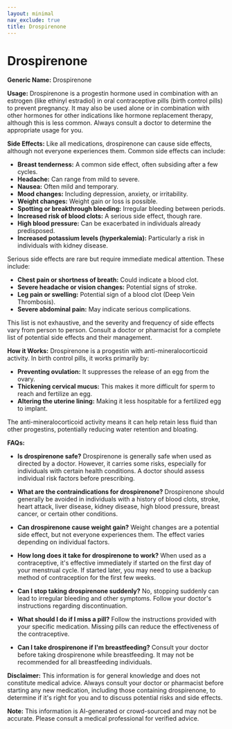 ```yaml
---
layout: minimal
nav_exclude: true
title: Drospirenone
---
```


# Drospirenone

**Generic Name:** Drospirenone

**Usage:** Drospirenone is a progestin hormone used in combination with an estrogen (like ethinyl estradiol) in oral contraceptive pills (birth control pills) to prevent pregnancy.  It may also be used alone or in combination with other hormones for other indications like hormone replacement therapy, although this is less common.  Always consult a doctor to determine the appropriate usage for you.


**Side Effects:**  Like all medications, drospirenone can cause side effects, although not everyone experiences them.  Common side effects can include:

* **Breast tenderness:** A common side effect, often subsiding after a few cycles.
* **Headache:**  Can range from mild to severe.
* **Nausea:**  Often mild and temporary.
* **Mood changes:** Including depression, anxiety, or irritability.
* **Weight changes:**  Weight gain or loss is possible.
* **Spotting or breakthrough bleeding:** Irregular bleeding between periods.
* **Increased risk of blood clots:**  A serious side effect, though rare.
* **High blood pressure:** Can be exacerbated in individuals already predisposed.
* **Increased potassium levels (hyperkalemia):** Particularly a risk in individuals with kidney disease.


Serious side effects are rare but require immediate medical attention. These include:

* **Chest pain or shortness of breath:** Could indicate a blood clot.
* **Severe headache or vision changes:** Potential signs of stroke.
* **Leg pain or swelling:**  Potential sign of a blood clot (Deep Vein Thrombosis).
* **Severe abdominal pain:**  May indicate serious complications.


This list is not exhaustive, and the severity and frequency of side effects vary from person to person.  Consult a doctor or pharmacist for a complete list of potential side effects and their management.


**How it Works:** Drospirenone is a progestin with anti-mineralocorticoid activity.  In birth control pills, it works primarily by:

* **Preventing ovulation:**  It suppresses the release of an egg from the ovary.
* **Thickening cervical mucus:**  This makes it more difficult for sperm to reach and fertilize an egg.
* **Altering the uterine lining:** Making it less hospitable for a fertilized egg to implant.

The anti-mineralocorticoid activity means it can help retain less fluid than other progestins, potentially reducing water retention and bloating.


**FAQs:**

* **Is drospirenone safe?**  Drospirenone is generally safe when used as directed by a doctor. However, it carries some risks, especially for individuals with certain health conditions.  A doctor should assess individual risk factors before prescribing.

* **What are the contraindications for drospirenone?**  Drospirenone should generally be avoided in individuals with a history of blood clots, stroke, heart attack, liver disease, kidney disease, high blood pressure, breast cancer, or certain other conditions.

* **Can drospirenone cause weight gain?**  Weight changes are a potential side effect, but not everyone experiences them. The effect varies depending on individual factors.

* **How long does it take for drospirenone to work?** When used as a contraceptive, it's effective immediately if started on the first day of your menstrual cycle.  If started later, you may need to use a backup method of contraception for the first few weeks.

* **Can I stop taking drospirenone suddenly?**  No, stopping suddenly can lead to irregular bleeding and other symptoms.  Follow your doctor's instructions regarding discontinuation.

* **What should I do if I miss a pill?**  Follow the instructions provided with your specific medication. Missing pills can reduce the effectiveness of the contraceptive.

* **Can I take drospirenone if I'm breastfeeding?** Consult your doctor before taking drospirenone while breastfeeding. It may not be recommended for all breastfeeding individuals.

**Disclaimer:** This information is for general knowledge and does not constitute medical advice. Always consult your doctor or pharmacist before starting any new medication, including those containing drospirenone, to determine if it's right for you and to discuss potential risks and side effects.


**Note:** This information is AI-generated or crowd-sourced and may not be accurate. Please consult a medical professional for verified advice.